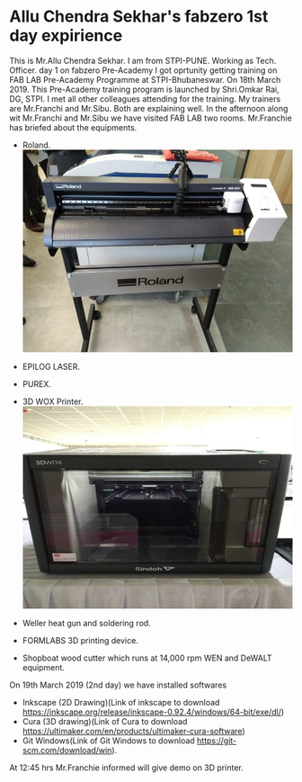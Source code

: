 # Allu Chendra Sekhar's fabzero 1st day expirience 
This is Mr.Allu Chendra Sekhar. I am from STPI-PUNE. Working as Tech. Officer.
day 1 on fabzero Pre-Academy
I got oprtunity getting training on FAB LAB Pre-Academy Programme at STPI-Bhubaneswar. On 18th March 2019.
This Pre-Academy training program is launched by Shri.Omkar Rai, DG, STPI.
I met all other colleagues attending for the training. 
My trainers are Mr.Franchi and Mr.Sibu.
Both are explaining well. 
In the afternoon along wit Mr.Franchi and Mr.Sibu we have visited FAB LAB two rooms. 
Mr.Franchie has briefed about the equipments. 

- Roland.
![](image/roland_vily_cuttin_plotter.jpg)
- EPILOG LASER.
- PUREX.
- 3D WOX Printer.
![](image/3dprinter.jpg)

- Weller heat gun and soldering rod.
- FORMLABS 3D printing device.
- Shopboat wood cutter which runs at 14,000 rpm WEN and DeWALT equipment.


On 19th March 2019 (2nd day)
we have installed softwares 
- Inkscape (2D Drawing)(Link of inkscape to download https://inkscape.org/release/inkscape-0.92.4/windows/64-bit/exe/dl/)
- Cura (3D drawing)(Link of Cura to download https://ultimaker.com/en/products/ultimaker-cura-software)
- Git Windows(Link of Git Windows to download https://git-scm.com/download/win).

At 12:45 hrs Mr.Franchie informed will give demo on 3D printer.